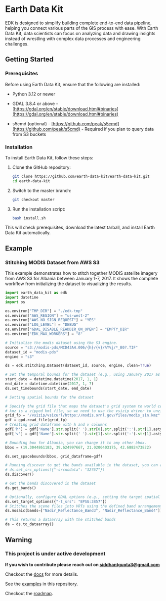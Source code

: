 # Earth Data Kit

EDK is designed to simplify building complete end-to-end data pipeline, helping you connect various parts of the GIS process with ease. With Earth Data Kit, data scientists can focus on analyzing data and drawing insights instead of wrestling with complex data processes and engineering challenges.

## Getting Started

### Prerequisites

Before using Earth Data Kit, ensure that the following are installed:

* Python 3.12 or newer

* GDAL 3.8.4 or above - [https://gdal.org/en/stable/download.html#binaries](https://gdal.org/en/stable/download.html#binaries)

* s5cmd (optional) - [https://github.com/peak/s5cmd](https://github.com/peak/s5cmd) - Required if you plan to query data from S3 buckets

### Installation

To install Earth Data Kit, follow these steps:

1. Clone the GitHub repository:

    ```bash
    git clone https://github.com/earth-data-kit/earth-data-kit.git
    cd earth-data-kit
    ```

2. Switch to the master branch:

    ```bash
    git checkout master
    ```

3. Run the installation script:

    ```bash
    bash install.sh
    ```

This will check prerequisites, download the latest tarball, and install Earth Data Kit automatically.

## Example

### Stitching MODIS Dataset from AWS S3

This example demonstrates how to stitch together MODIS satellite imagery from AWS S3 for Albania between January 1-7, 2017. It shows the complete workflow from initializing the dataset to visualizing the results.

```python
import earth_data_kit as edk
import datetime
import os

os.environ["TMP_DIR"] = "./edk-tmp"
os.environ["AWS_REGION"] = "us-west-2"
os.environ["AWS_NO_SIGN_REQUEST"] = "YES"
os.environ["LOG_LEVEL"] = "DEBUG"
os.environ["GDAL_DISABLE_READDIR_ON_OPEN"] = "EMPTY_DIR"
os.environ["EDK_MAX_WORKERS"] = "8"

# Initialize the modis dataset using the S3 engine.
source = "s3://modis-pds/MCD43A4.006/{h}/{v}/%Y%j/*_B0?.TIF"
dataset_id = "modis-pds"
engine = "s3"

ds = edk.stitching.Dataset(dataset_id, source, engine, clean=True)

# Set the temporal bounds for the dataset (e.g., using January 2017 as an example)
start_date = datetime.datetime(2017, 1, 1)
end_date = datetime.datetime(2017, 1, 7)
ds.set_timebounds(start_date, end_date)

# Setting spatial bounds for the dataset

# Specify the grid file that maps the dataset's grid system to world coordinates (e.g., a KML/KMZ file)
# kmz is a zipped kml file, so we need to use the vsizip driver to unzip it and curl driver as it's hosted on the web
grid_fp = "/vsizip/vsicurl/https://modis.ornl.gov/files/modis_sin.kmz"
gdf = gpd.read_file(grid_fp)
# Creating grid dataframe with h and v columns
gdf['h'] = gdf['Name'].str.split(' ').str[0].str.split(':').str[1].astype(int).astype(str).str.zfill(2)
gdf['v'] = gdf['Name'].str.split(' ').str[1].str.split(':').str[1].astype(int).astype(str).str.zfill(2)

# Bounding box for Albania, you can change it to any other bbox.
bbox = (19.3044861183, 39.624997667, 21.0200403175, 42.6882473822)

ds.set_spacebounds(bbox, grid_dataframe=gdf)

# Running discover to get the bands available in the dataset, you can also set gdal options if needed
# ds.set_src_options({"-srcnodata": "32767"})
ds.discover()

# Get the bands discovered in the dataset
ds.get_bands()

# Optionally, configure GDAL options (e.g., setting the target spatial reference).
ds.set_target_options({"-t_srs": "EPSG:3857"})
# Stitches the scene files into VRTs using the defined band arrangement.
ds.mosaic(bands=["Nadir_Reflectance_Band3", "Nadir_Reflectance_Band4"])

# This returns a dataarray with the stitched bands
da = ds.to_dataarray()
```

## Warning

### This project is under active development

**If you wish to contribute please reach out on <siddhantgupta3@gmail.com>**

Checkout the [docs](https://earth-data-kit.github.io/) for more details.

See the [examples](./examples) in this repository.

Checkout the [roadmap](https://earth-data-kit.github.io/roadmap.html).